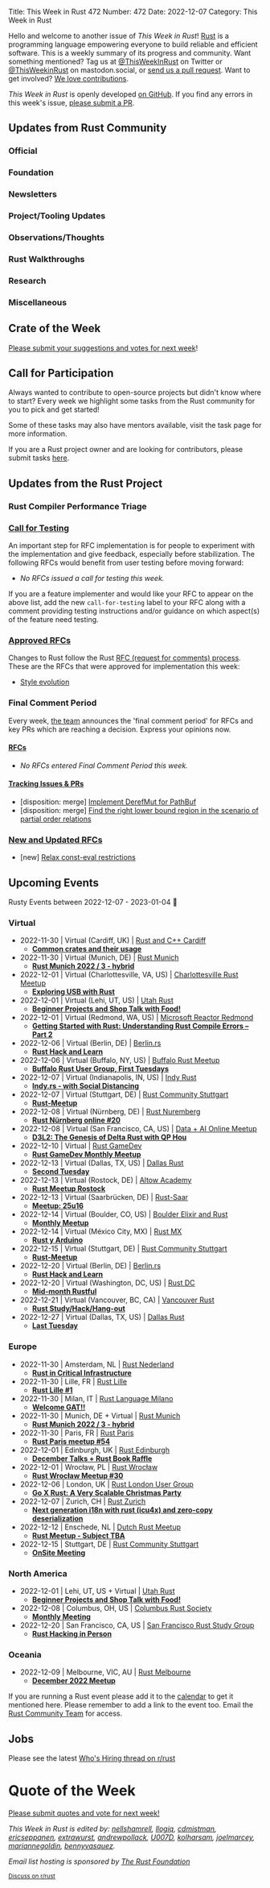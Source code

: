 Title: This Week in Rust 472
Number: 472
Date: 2022-12-07
Category: This Week in Rust

Hello and welcome to another issue of *This Week in Rust*!
[Rust](https://www.rust-lang.org/) is a programming language empowering everyone to build reliable and efficient software.
This is a weekly summary of its progress and community.
Want something mentioned? Tag us at [@ThisWeekInRust](https://twitter.com/ThisWeekInRust) on Twitter or [@ThisWeekinRust](https://mastodon.social/@thisweekinrust) on mastodon.social, or [send us a pull request](https://github.com/rust-lang/this-week-in-rust).
Want to get involved? [We love contributions](https://github.com/rust-lang/rust/blob/master/CONTRIBUTING.md).

*This Week in Rust* is openly developed [on GitHub](https://github.com/rust-lang/this-week-in-rust).
If you find any errors in this week's issue, [please submit a PR](https://github.com/rust-lang/this-week-in-rust/pulls).

## Updates from Rust Community

<!--

Dear community contributors:
Please read README.md for guidance on submissions.
Each submitted link should be of the form:

* [Title of the Linked Page](https://example.com/my_article)

If you don't know which category to use, feel free to submit a PR anyway
and just ask the editors to select the category.

-->

### Official

### Foundation

### Newsletters

### Project/Tooling Updates

### Observations/Thoughts

### Rust Walkthroughs

### Research

### Miscellaneous

## Crate of the Week

<!-- COTW goes here -->

[Please submit your suggestions and votes for next week][submit_crate]!

[submit_crate]: https://users.rust-lang.org/t/crate-of-the-week/2704

## Call for Participation

Always wanted to contribute to open-source projects but didn't know where to start?
Every week we highlight some tasks from the Rust community for you to pick and get started!

Some of these tasks may also have mentors available, visit the task page for more information.

<!-- CFPs go here, use this format: * [project name - title of issue](link to issue) -->
<!-- * [ - ]() -->

If you are a Rust project owner and are looking for contributors, please submit tasks [here][guidelines].

[guidelines]: https://users.rust-lang.org/t/twir-call-for-participation/4821

## Updates from the Rust Project

<!-- Rust updates go here -->

### Rust Compiler Performance Triage

<!-- Perf results go here -->

### [Call for Testing](https://github.com/rust-lang/rfcs/issues?q=label%3Acall-for-testing)
An important step for RFC implementation is for people to experiment with the
implementation and give feedback, especially before stabilization.  The following
RFCs would benefit from user testing before moving forward:

* *No RFCs issued a call for testing this week.*

If you are a feature implementer and would like your RFC to appear on the above list, add the new `call-for-testing`
label to your RFC along with a comment providing testing instructions and/or guidance on which aspect(s) of the feature
need testing.

### [Approved RFCs](https://github.com/rust-lang/rfcs/commits/master)

Changes to Rust follow the Rust [RFC (request for comments) process](https://github.com/rust-lang/rfcs#rust-rfcs). These
are the RFCs that were approved for implementation this week:

* [Style evolution](https://github.com/rust-lang/rfcs/pull/3338)

### Final Comment Period

Every week, [the team](https://www.rust-lang.org/team.html) announces the 'final comment period' for RFCs and key PRs
which are reaching a decision. Express your opinions now.

#### [RFCs](https://github.com/rust-lang/rfcs/labels/final-comment-period)

* *No RFCs entered Final Comment Period this week.*

#### [Tracking Issues & PRs](https://github.com/rust-lang/rust/issues?q=is%3Aopen+label%3Afinal-comment-period+sort%3Aupdated-desc)

* [disposition: merge] [Implement DerefMut for PathBuf](https://github.com/rust-lang/rust/pull/105018)
* [disposition: merge] [Find the right lower bound region in the scenario of partial order relations](https://github.com/rust-lang/rust/pull/104765)

### [New and Updated RFCs](https://github.com/rust-lang/rfcs/pulls)

* [new] [Relax const-eval restrictions](https://github.com/rust-lang/rfcs/pull/3352)

## Upcoming Events

Rusty Events between 2022-12-07 - 2023-01-04 🦀

### Virtual

* 2022-11-30 | Virtual (Cardiff, UK) | [Rust and C++ Cardiff](https://www.meetup.com/rust-and-c-plus-plus-in-cardiff/)
    * [**Common crates and their usage**](https://www.meetup.com/rust-and-c-plus-plus-in-cardiff/events/289645553/)
* 2022-11-30 | Virtual (Munich, DE) | [Rust Munich](https://www.meetup.com/rust-munich/)
    * [**Rust Munich 2022 / 3 - hybrid**](https://www.meetup.com/rust-munich/events/289065390/)
* 2022-12-01 | Virtual (Charlottesville, VA, US) | [Charlottesville Rust Meetup](https://www.meetup.com/charlottesville-rust-meetup/)
    * [**Exploring USB with Rust**](https://www.meetup.com/charlottesville-rust-meetup/events/289563986/)
* 2022-12-01 | Virtual (Lehi, UT, US) | [Utah Rust](https://www.meetup.com/utah-rust/)
    * [**Beginner Projects and Shop Talk with Food!**](https://www.meetup.com/utah-rust/events/289899804/)
* 2022-12-01 | Virtual (Redmond, WA, US) | [Microsoft Reactor Redmond](https://www.meetup.com/microsoft-reactor-redmond/)
    * [**Getting Started with Rust: Understanding Rust Compile Errors – Part 2**](https://www.meetup.com/microsoft-reactor-redmond/events/289830539/) 
* 2022-12-06 | Virtual (Berlin, DE) | [Berlin.rs](https://berline.rs/)
    * [**Rust Hack and Learn**](https://berline.rs/2022/12/06/rust-hack-and-learn.html)
* 2022-12-06 | Virtual (Buffalo, NY, US) | [Buffalo Rust Meetup](https://www.meetup.com/buffalo-rust-meetup/)
    * [**Buffalo Rust User Group, First Tuesdays**](https://www.meetup.com/buffalo-rust-meetup/events/hlgvxsydcqbjb/)
* 2022-12-07 | Virtual (Indianapolis, IN, US) | [Indy Rust](https://www.meetup.com/indyrs/)
    * [**Indy.rs - with Social Distancing**](https://www.meetup.com/indyrs/events/287027660/)
* 2022-12-07 | Virtual (Stuttgart, DE) | [Rust Community Stuttgart](https://www.meetup.com/Rust-Community-Stuttgart/)
    * [**Rust-Meetup**](https://www.meetup.com/rust-community-stuttgart/events/dvvtvsydcqbkb/)
* 2022-12-08 | Virtual (Nürnberg, DE) | [Rust Nuremberg](https://www.meetup.com/rust-noris/)
    * [**Rust Nürnberg online #20**](https://www.meetup.com/rust-noris/events/hlvbvsydcqblb/)
* 2022-12-08 | Virtual (San Francisco, CA, US) | [Data + AI Online Meetup](https://www.meetup.com/data-ai-online/)
    * [**D3L2: The Genesis of Delta Rust with QP Hou**](https://www.meetup.com/data-ai-online/events/289672886/)
* 2022-12-10 | Virtual | [Rust GameDev](https://gamedev.rs/)
    * [**Rust GameDev Monthly Meetup**](https://www.google.com/url?q=https%3A%2F%2Fdiscord.gg%2FyNtPTb2&sa=D&ust=1666661760000000&usg=AOvVaw13uHY9m-8bJJwgeP58VS8l)
* 2022-12-13 | Virtual (Dallas, TX, US) | [Dallas Rust](https://www.meetup.com/Dallas-Rust/)
    * [**Second Tuesday**](https://www.meetup.com/dallas-rust/events/vndgwsydcqbrb/)
* 2022-12-13 | Virtual (Rostock, DE) | [Altow Academy](https://www.meetup.com/altow-academy/)
    * [**Rust Meetup Rostock**](https://www.meetup.com/altow-academy/events/289352426/)
* 2022-12-13 | Virtual (Saarbrücken, DE) | [Rust-Saar](https://www.meetup.com/rust-saar/)
    * [**Meetup: 25u16**](https://www.meetup.com/rust-saar/events/289663288/)
* 2022-12-14 | Virtual (Boulder, CO, US) | [Boulder Elixir and Rust](https://www.meetup.com/boulder-elixir-rust/)
    * [**Monthly Meetup**](https://www.meetup.com/boulder-elixir-rust/events/zvxcsrydcqbsb/)
* 2022-12-14 | Virtual (México City, MX) | [Rust MX](https://www.meetup.com/rust-mx/)
    * [**Rust y Arduino**](https://www.meetup.com/rust-mx/events/289973784/)
* 2022-12-15 | Virtual (Stuttgart, DE) | [Rust Community Stuttgart](https://www.meetup.com/Rust-Community-Stuttgart/)
    * [**Rust-Meetup**](https://www.meetup.com/rust-community-stuttgart/events/qtvtvsydcqbtb/)
* 2022-12-20 | Virtual (Berlin, DE) | [Berlin.rs](https://berline.rs/)
    * [**Rust Hack and Learn**](https://berline.rs/2022/12/20/rust-hack-and-learn.html)
* 2022-12-20 | Virtual (Washington, DC, US) | [Rust DC](https://www.meetup.com/rustdc/)
    * [**Mid-month Rustful**](https://www.meetup.com/rustdc/events/vdhxgsydcqbbc/)
* 2022-12-21 | Virtual (Vancouver, BC, CA) | [Vancouver Rust](https://www.meetup.com/vancouver-rust)
    * [**Rust Study/Hack/Hang-out**](https://www.meetup.com/vancouver-rust/events/tqvhxsydcqbcc/)
* 2022-12-27 | Virtual (Dallas, TX, US) | [Dallas Rust](https://www.meetup.com/Dallas-Rust/)
    * [**Last Tuesday**](https://www.meetup.com/dallas-rust/events/qndgwsydcqbkc/)

### Europe

* 2022-11-30 | Amsterdam, NL | [Rust Nederland](https://www.meetup.com/rust-nederland/)
    * [**Rust in Critical Infrastructure**](https://www.meetup.com/rust-nederland/events/289204146/)
* 2022-11-30 | Lille, FR | [Rust Lille](https://www.meetup.com/meetup-group-zgphbyet)
    * [**Rust Lille #1**](https://www.meetup.com/meetup-group-zgphbyet/events/289620614/)
* 2022-11-30 | Milan, IT | [Rust Language Milano](https://www.meetup.com/rust-language-milano/)
    * [**Welcome GAT!!**](https://www.meetup.com/rust-language-milano/events/289767176/)
* 2022-11-30 | Munich, DE + Virtual | [Rust Munich](https://www.meetup.com/rust-munich/)
    * [**Rust Munich 2022 / 3 - hybrid**](https://www.meetup.com/rust-munich/events/289065390/)
* 2022-11-30 | Paris, FR | [Rust Paris](https://www.meetup.com/rust-paris/)
    * [**Rust Paris meetup #54**](https://www.meetup.com/rust-paris/events/289833645/)
* 2022-12-01 | Edinburgh, UK | [Rust Edinburgh](https://www.meetup.com/rust-edi/)
    * [**December Talks + Rust Book Raffle**](https://www.meetup.com/rust-edi/events/289582990/)
* 2022-12-01 | Wrocław, PL | [Rust Wrocław](https://www.meetup.com/rust-wroclaw/)
    * [**Rust Wrocław Meetup #30**](https://www.meetup.com/rust-wroclaw/events/289884642/)
* 2022-12-06 | London, UK | [Rust London User Group](https://www.meetup.com/rust-london-user-group/)
    * [**Go X Rust: A Very Scalable Christmas Party**](https://www.meetup.com/rust-london-user-group/events/289909563/)
* 2022-12-07 | Zurich, CH | [Rust Zurich](https://www.meetup.com/Rust-Zurich/)
    * [**Next generation i18n with rust (icu4x) and zero-copy deserialization**](https://www.meetup.com/rust-zurich/events/289518586/)
* 2022-12-12 | Enschede, NL | [Dutch Rust Meetup](https://www.meetup.com/dutch-rust-meetup/)
    * [**Rust Meetup - Subject TBA**](https://www.meetup.com/dutch-rust-meetup/events/289021643/)
* 2022-12-15 | Stuttgart, DE | [Rust Community Stuttgart](https://www.meetup.com/Rust-Community-Stuttgart/)
    * [**OnSite Meeting**](https://www.meetup.com/rust-community-stuttgart/events/zmppzsydcqbvb/)

### North America

* 2022-12-01 | Lehi, UT, US + Virtual | [Utah Rust](https://www.meetup.com/utah-rust/)
    * [**Beginner Projects and Shop Talk with Food!**](https://www.meetup.com/utah-rust/events/289899804/)
* 2022-12-08 | Columbus, OH, US | [Columbus Rust Society](https://www.meetup.com/columbus-rs/events/)
    * [**Monthly Meeting**](https://www.meetup.com/columbus-rs/events/dpkhgrydcqblb/)
* 2022-12-20 | San Francisco, CA, US | [San Francisco Rust Study Group](https://www.meetup.com/san-francisco-rust-study-group/)
    * [**Rust Hacking in Person**](https://www.meetup.com/san-francisco-rust-study-group/events/wjkjssydcqbbc/)

### Oceania

* 2022-12-09 | Melbourne, VIC, AU | [Rust Melbourne](https://www.meetup.com/rust-melbourne)
    * [**December 2022 Meetup**](https://www.meetup.com/rust-melbourne/events/290037796/)

If you are running a Rust event please add it to the [calendar] to get
it mentioned here. Please remember to add a link to the event too.
Email the [Rust Community Team][community] for access.

[calendar]: https://www.google.com/calendar/embed?src=apd9vmbc22egenmtu5l6c5jbfc%40group.calendar.google.com
[community]: mailto:community-team@rust-lang.org


<!--

Rust Jobs:

TWiR has stopped featuring individual job postings. You can read more about this change here:

https://github.com/rust-lang/this-week-in-rust/issues/3412

-->

## Jobs

Please see the latest [Who's Hiring thread on r/rust](INSERT_LINK_HERE)

# Quote of the Week

<!-- QOTW goes here -->

[Please submit quotes and vote for next week!](https://users.rust-lang.org/t/twir-quote-of-the-week/328)

*This Week in Rust is edited by: [nellshamrell](https://github.com/nellshamrell), [llogiq](https://github.com/llogiq), [cdmistman](https://github.com/cdmistman), [ericseppanen](https://github.com/ericseppanen), [extrawurst](https://github.com/extrawurst), [andrewpollack](https://github.com/andrewpollack), [U007D](https://github.com/U007D), [kolharsam](https://github.com/kolharsam), [joelmarcey](https://github.com/joelmarcey), [mariannegoldin](https://github.com/mariannegoldin), [bennyvasquez](https://github.com/bennyvasquez).*

*Email list hosting is sponsored by [The Rust Foundation](https://foundation.rust-lang.org/)*

<small>[Discuss on r/rust](REDDIT_LINK_HERE)</small>
